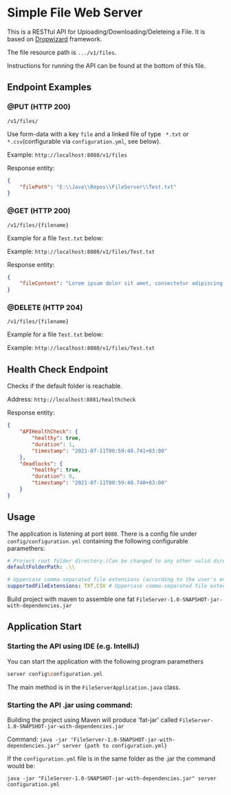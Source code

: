 
# Simple File Web Server

This is a RESTful API for Uploading/Downloading/Deleteing a File.
It is based on [Dropwizard](https://www.dropwizard.io) framework.

The file resource path is ```.../v1/files```.

Instructions for running the API can be found at the bottom of this file.

## Endpoint Examples

### @PUT (HTTP 200)

```/v1/files/```

Use form-data with a key ```file``` and a linked file of type ``` *.txt```  or ``` *.csv```(configurable via ```configuration.yml```, see below).

Example: ```http://localhost:8080/v1/files``` 

Response entity:
```json
{
    "filePath": "E:\\Java\\Repos\\FileServer\\Test.txt"
}
```

### @GET (HTTP 200)

```/v1/files/{filename}```

Example for a file ```Test.txt``` below:

Example: ```http://localhost:8080/v1/files/Test.txt```

Response entity:
```json
{
    "fileContent": "Lorem ipsum dolor sit amet, consectetur adipiscing elit..."
}
```

### @DELETE (HTTP 204)

```/v1/files/{filename}```

Example for a file ```Test.txt``` below:

Example: ```http://localhost:8080/v1/files/Test.txt```

## Health Check Endpoint
Checks if the default folder is reachable.

Address: ```http://localhost:8081/healthcheck```

Response entity:
```json
{
    "APIHealthCheck": {
        "healthy": true,
        "duration": 1,
        "timestamp": "2021-07-11T00:59:48.741+03:00"
    },
    "deadlocks": {
        "healthy": true,
        "duration": 0,
        "timestamp": "2021-07-11T00:59:48.740+03:00"
    }
}
```

## Usage
The application is listening at port ```8080```.
There is a config file under ```config/configuration.yml``` containing the following configurable paramethers:
```yaml
# Project root folder directory.(Can be changed to any other valid directory)
defaultFolderPath: .\\

# Uppercase comma-separated file extensions (according to the user's entitlements)
supportedFileExtensions: TXT,CSV # Uppercase comma-separated file extensions (according to the user's entitlements)
```

Build project with maven to assemble one fat ```FileServer-1.0-SNAPSHOT-jar-with-dependencies.jar```


## Application Start 

### Starting the API using IDE (e.g. IntelliJ)

You can start the application with the following program paramethers

```bash
server config\configuration.yml
```

The main method is in the ```FileServerApplication.java``` class.

### Starting the API .jar using command:

Building the project using Maven will produce 'fat-jar' called ```FileServer-1.0-SNAPSHOT-jar-with-dependencies.jar```

Command: 
```java -jar "FileServer-1.0-SNAPSHOT-jar-with-dependencies.jar" server {path to configuration.yml}```

If the ```configuration.yml``` file is in the same folder as the .jar the command would be:

```java -jar "FileServer-1.0-SNAPSHOT-jar-with-dependencies.jar" server configuration.yml```